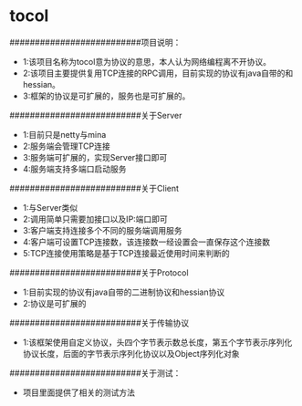# tocol
##########################项目说明：
* 1:该项目名称为tocol意为协议的意思，本人认为网络编程离不开协议。
* 2:该项目主要提供复用TCP连接的RPC调用，目前实现的协议有java自带的和hessian。
* 3:框架的协议是可扩展的，服务也是可扩展的。

##########################关于Server
* 1:目前只是netty与mina
* 2:服务端会管理TCP连接
* 3:服务端可扩展的，实现Server接口即可
* 4:服务端支持多端口启动服务

##########################关于Client
* 1:与Server类似
* 2:调用简单只需要加接口以及IP:端口即可
* 3:客户端支持连接多个不同的服务端调用服务
* 4:客户端可设置TCP连接数，该连接数一经设置会一直保存这个连接数
* 5:TCP连接使用策略是基于TCP连接最近使用时间来判断的

##########################关于Protocol
* 1:目前实现的协议有java自带的二进制协议和hessian协议
* 2:协议是可扩展的

##########################关于传输协议
* 1:该框架使用自定义协议，头四个字节表示数总长度，第五个字节表示序列化协议长度，后面的字节表示序列化协议以及Object序列化对象

##########################关于测试：
* 项目里面提供了相关的测试方法


